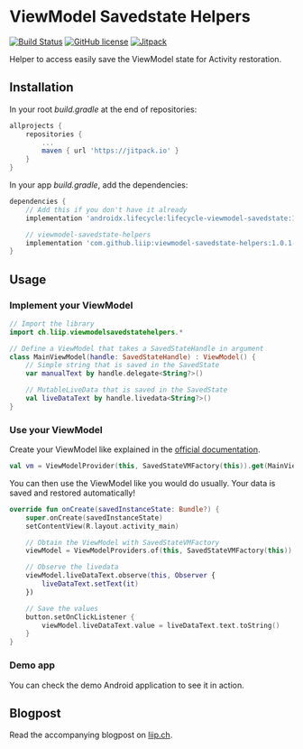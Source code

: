 # ViewModel Savedstate Helpers

[![Build Status](https://www.travis-ci.org/liip/viewmodel-savedstate-helpers.svg?branch=master)](https://www.travis-ci.org/liip/viewmodel-savedstate-helpers)
[![GitHub license](https://img.shields.io/github/license/liip/viewmodel-savedstate-helpers.svg)](https://github.com/liip/viewmodel-savedstate-helpers/blob/master/LICENSE)
[![Jitpack](https://jitpack.io/v/liip/viewmodel-savedstate-helpers.svg)](https://jitpack.io/#liip/viewmodel-savedstate-helpers)

Helper to access easily save the ViewModel state for Activity restoration.

## Installation

In your root *build.gradle* at the end of repositories:

```gradle
allprojects {
    repositories {
        ...
        maven { url 'https://jitpack.io' }
    }
}
```

In your app *build.gradle*, add the dependencies:

```gradle
dependencies {
    // Add this if you don't have it already
    implementation 'androidx.lifecycle:lifecycle-viewmodel-savedstate:1.0.0-alpha02'

    // viewmodel-savedstate-helpers
    implementation 'com.github.liip:viewmodel-savedstate-helpers:1.0.1-alpha02'
}
```

## Usage

### Implement your ViewModel

```kotlin
// Import the library
import ch.liip.viewmodelsavedstatehelpers.*

// Define a ViewModel that takes a SavedStateHandle in argument
class MainViewModel(handle: SavedStateHandle) : ViewModel() {
    // Simple string that is saved in the SavedState
    var manualText by handle.delegate<String?>()

    // MutableLiveData that is saved in the SavedState
    val liveDataText by handle.livedata<String?>()
}
```

### Use your ViewModel

Create your ViewModel like explained in the [official documentation](https://developer.android.com/topic/libraries/architecture/viewmodel-savedstate).

```kotlin
val vm = ViewModelProvider(this, SavedStateVMFactory(this)).get(MainViewModel::class.java)
```

You can then use the ViewModel like you would do usually. Your data is saved and restored automatically!

```kotlin
override fun onCreate(savedInstanceState: Bundle?) {
    super.onCreate(savedInstanceState)
    setContentView(R.layout.activity_main)

    // Obtain the ViewModel with SavedStateVMFactory
    viewModel = ViewModelProviders.of(this, SavedStateVMFactory(this)).get(MainViewModel::class.java)

    // Observe the livedata
    viewModel.liveDataText.observe(this, Observer {
        liveDataText.setText(it)
    })

    // Save the values
    button.setOnClickListener {
        viewModel.liveDataText.value = liveDataText.text.toString()
    }
}
```

### Demo app

You can check the demo Android application to see it in action.

## Blogpost

Read the accompanying blogpost on [liip.ch](https://www.liip.ch/en/blog/easily-save-android-viewmodel-state).

